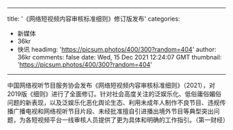 
---
title: '《网络短视频内容审核标准细则》修订版发布'
categories: 
 - 新媒体
 - 36kr
 - 快讯
headimg: 'https://picsum.photos/400/300?random=404'
author: 36kr
comments: false
date: Wed, 15 Dec 2021 12:24:07 GMT
thumbnail: 'https://picsum.photos/400/300?random=404'
---

<div>   
中国网络视听节目服务协会发布《网络短视频内容审核标准细则》（2021），对2019版《细则》进行了全面修订。针对社会高度关注的泛娱乐化、低俗庸俗媚俗问题的新表现，以及泛娱乐化恶化舆论生态、利用未成年人制作不良节目、违规传播广播电视和网络视听节目片段、未经批准擅自引进播出境外节目等典型突出问题，为各短视频平台一线审核人员提供了更为具体和明确的工作指引。（第一财经）  
</div>
            